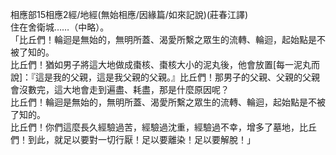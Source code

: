 相應部15相應2經/地經(無始相應/因緣篇/如來記說)(莊春江譯)  
住在舍衛城……（中略）。  
「比丘們！輪迴是無始的，無明所蓋、渴愛所繫之眾生的流轉、輪迴，起始點是不被了知的。  
比丘們！猶如男子將這大地做成棗核、棗核大小的泥丸後，他會放置[每一泥丸而說]：『這是我的父親，這是我父親的父親。』比丘們！那男子的父親、父親的父親會沒數完，這大地會走到遍盡、耗盡，那是什麼原因呢？  
比丘們！輪迴是無始的，無明所蓋、渴愛所繫之眾生的流轉、輪迴，起始點是不被了知的。  
比丘們！你們這麼長久經驗過苦，經驗過沈重，經驗過不幸，增多了墓地，比丘們！到此，就足以要對一切行厭！足以要離染！足以要解脫！」  
  
  
